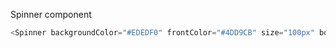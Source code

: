 Spinner component

```js
<Spinner backgroundColor="#EDEDF0" frontColor="#4DD9CB" size="100px" borderWidth="16px" />
```
